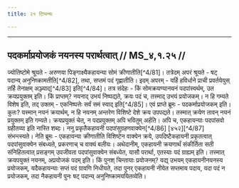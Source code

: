 ```yaml
---
title: २१ टिप्पन्यः

---
```


[^4/75]: E2: prayojakatvaṃ jñānam

[^4/76]: E2: parihṛtatvād

[^4/77]: E2 om. mastv

[^4/78]: E2: paridṛśyate

[^4/79]: E2: 5,21; E6: 2,11

[^4/80]: E2: garbhasaṃstutāmikṣā

____________________________________________


## पदकर्माप्रयोजकं नयनस्य परार्थत्वात् // MS_४,१.२५ //

ज्योतिष्टोमे श्रूयते - अरुणया पिङ्गाक्ष्यैकहायन्या सोमं क्रीणातीति[^4/81]। तत्रेदम् अपरं श्रूयते - षट् पदान्य् अनुनिष्क्रामतीति[^4/82], तथा, सप्तमं पदं गृह्णातीति। इदम् अपरम् - यर्हि हविर्धाने प्राची प्रवर्तयेयुस् तर्हि तेनाक्षम् अञ्ज्याद्[^4/83] इति[^4/84]। तत्र संदेहः - किं सोमक्रयण्यानयनं पदपांस्वर्थम्, उत क्रयप्रयुक्तम् इति। किं प्राप्तम्? नयनाद् उभयं निष्पद्यते, क्रयः पदं च, तस्माद् उभयं प्रयोजकम्। न हि गम्यते विशेष इति, तद् उक्तम् - एकनिष्पत्तेः सर्वं समं स्याद् इति[^4/85]।
एवं प्राप्ते ब्रूमः - पदकर्माप्रयोजकम् इति। कुतः? यस्मान् नयनं क्रयार्थम्, न हि नयनम् अन्तरेण विशिष्टे देशे क्रय उपपद्यते। तस्मात् क्रयेण तावन् नयनं प्रयुक्तम् इति गम्यते। क्रयप्रयुक्तं चेत्, न पदप्रयुक्तम् अपि भवितुम् अर्हति।
अपि च, एकहायन्याः पदपांसवो ग्रहीतव्या इति नास्ति शब्दः। ननु प्रकृतैकहायनी पदपांसुग्रहणवाक्येन[^4/86] [४५२][^4/87] संभन्त्स्यते। नेति ब्रूमः - एकहायन्या क्रीणातीति विशिष्टेन वाक्येन क्रये, उपदिष्टैकहायनी प्रकृतत्वात् पदपांसुवाक्येन संबध्यते, प्रकरणाच् च वाक्यं बलीयः। अथेदानीम्, एकहायनी क्रयणार्थं संकीर्तिता सती संनिहितत्वात् प्रसङ्गम् उपजीवता पदपांसुवाक्येन संबध्येत, यासौ परार्था, एतस्याः पदं ग्राह्यम् इति। तस्मात् क्रयपयुक्तं नयनम्, अप्रयोजकं पदम् इति।
किं पुनश् चिन्तायाः प्रयोजनम्? यद्य् उभयम् एकहायनीनयनस्य प्रयोजकम्, यदैकहायन्याः सप्तं पदं ग्रावणि निधीयते, तदा पुनर् एकहायनी नीयेत सप्तमाय पदाय, यदा पदं न प्रयोजकम्, तदा नैकहायनी पुनः षट् पदान्य् अनुनिष्क्रामययितव्येति।

